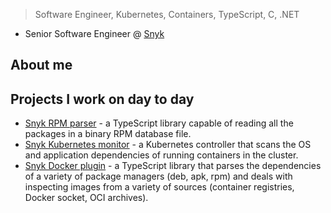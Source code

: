 > Software Engineer, Kubernetes, Containers, TypeScript, C, .NET

- Senior Software Engineer @ [Snyk](https://snyk.io/)

## About me ##

## Projects I work on day to day ##

- [Snyk RPM parser](https://github.com/snyk/rpm-parser) - a TypeScript library capable of reading all the packages in a binary RPM database file.
- [Snyk Kubernetes monitor](https://github.com/snyk/kubernetes-monitor) - a Kubernetes controller that scans the OS and application dependencies of running containers in the cluster.
- [Snyk Docker plugin](https://github.com/snyk/snyk-docker-plugin) - a TypeScript library that parses the dependencies of a variety of package managers (deb, apk, rpm) and deals with inspecting images from a variety of sources (container registries, Docker socket, OCI archives).
